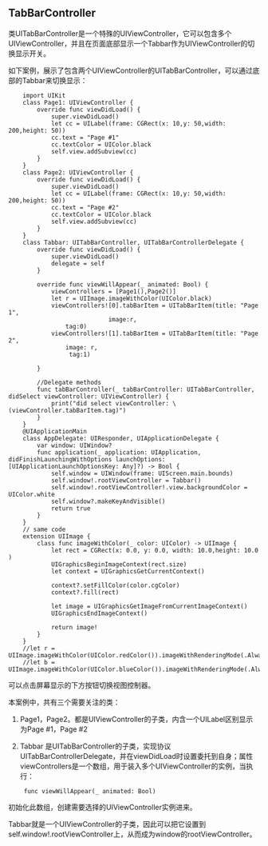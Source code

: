 
## TabBarController

类UITabBarController是一个特殊的UIViewController，它可以包含多个UIViewController，并且在页面底部显示一个Tabbar作为UIViewController的切换显示开关。

如下案例，展示了包含两个UIViewController的UITabBarController，可以通过底部的Tabbar来切换显示：

        import UIKit
        class Page1: UIViewController {
            override func viewDidLoad() {
                super.viewDidLoad()
                let cc = UILabel(frame: CGRect(x: 10,y: 50,width: 200,height: 50))
                cc.text = "Page #1"
                cc.textColor = UIColor.black
                self.view.addSubview(cc)
            }
        }
        class Page2: UIViewController {
            override func viewDidLoad() {
                super.viewDidLoad()
                let cc = UILabel(frame: CGRect(x: 10,y: 50,width: 200,height: 50))
                cc.text = "Page #2"
                cc.textColor = UIColor.black
                self.view.addSubview(cc)
            }
        }
        class Tabbar: UITabBarController, UITabBarControllerDelegate {
            override func viewDidLoad() {
                super.viewDidLoad()
                delegate = self
            }
            
            override func viewWillAppear(_ animated: Bool) {
                viewControllers = [Page1(),Page2()]
                let r = UIImage.imageWithColor(UIColor.black)
                viewControllers![0].tabBarItem = UITabBarItem(title: "Page 1",
                                image:r,
                    tag:0)
                viewControllers![1].tabBarItem = UITabBarItem(title: "Page 2",
                    image: r,
                     tag:1)
        
            }
            
            //Delegate methods
            func tabBarController(_ tabBarController: UITabBarController, didSelect viewController: UIViewController) {
                print("did select viewController: \(viewController.tabBarItem.tag)")
            }
        }
        @UIApplicationMain
        class AppDelegate: UIResponder, UIApplicationDelegate {
            var window: UIWindow?
            func application(_ application: UIApplication, didFinishLaunchingWithOptions launchOptions: [UIApplicationLaunchOptionsKey: Any]?) -> Bool {
                self.window = UIWindow(frame: UIScreen.main.bounds)
                self.window!.rootViewController = Tabbar()
                self.window!.rootViewController!.view.backgroundColor = UIColor.white
                self.window?.makeKeyAndVisible()
                return true
            }
        }
        // same code
        extension UIImage {
            class func imageWithColor(_ color: UIColor) -> UIImage {
                let rect = CGRect(x: 0.0, y: 0.0, width: 10.0,height: 10.0 )
                UIGraphicsBeginImageContext(rect.size)
                let context = UIGraphicsGetCurrentContext()
                
                context?.setFillColor(color.cgColor)
                context?.fill(rect)
                
                let image = UIGraphicsGetImageFromCurrentImageContext()
                UIGraphicsEndImageContext()
                
                return image!
            }
        }
        //let r = UIImage.imageWithColor(UIColor.redColor()).imageWithRenderingMode(.AlwaysOriginal)
        //let b = UIImage.imageWithColor(UIColor.blueColor()).imageWithRenderingMode(.AlwaysOriginal)

可以点击屏幕显示的下方按钮切换视图控制器。

本案例中，共有三个需要关注的类：
1. Page1，Page2。都是UIViewController的子类，内含一个UILabel区别显示为Page #1，Page #2 
2. Tabbar 是UITabBarController的子类，实现协议UITabBarControllerDelegate，并在viewDidLoad时设置委托到自身；属性viewControllers是一个数组，用于装入多个UIViewController的实例，当执行：

        func viewWillAppear(_ animated: Bool)
        
初始化此数组，创建需要选择的UIViewController实例进来。


Tabbar就是一个UIViewController的子类，因此可以把它设置到self.window!.rootViewController上，从而成为window的rootViewController。

